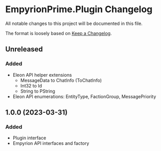 # EmpyrionPrime.Plugin Changelog
All notable changes to this project will be documented in this file.

The format is loosely based on [Keep a Changelog](http://keepachangelog.com/en/1.1.0/).

## Unreleased
### Added
 - Eleon API helper extensions
   - MessageData to ChatInfo (ToChatInfo)
   - Int32 to Id
   - String to PString
 - Eleon API enumerations: EntityType, FactionGroup, MessagePriority


## 1.0.0 (2023-03-31)
### Added
 - Plugin interface
 - Empyrion API interfaces and factory